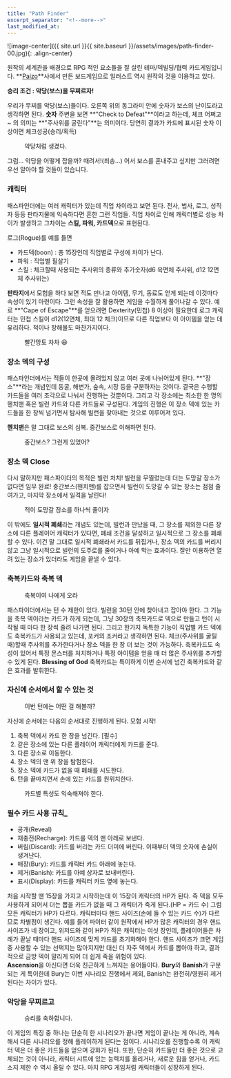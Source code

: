 ```yaml
---
title: "Path Finder"
excerpt_separator: "<!--more-->"
last_modified_at: 
---
```


![image-center]({{ site.url }}{{ site.baseurl }}/assets/images/path-finder-00.jpg){: .align-center}

원작의 세계관을 배경으로 RPG 적인 요소들을 잘 살린 테마/덱빌딩/협력 카드게임입니다. <!--more--> **[Paizo](http://paizo.com)**사에서 만든 보드게임으로 일러스트 역시 원작의 것을 이용하고 있다.

**승리 조건 : 악당(보스)을 무찌르자!**  

우리가 무찌를 악당(보스)들이다. 오른쪽 위의 동그라미 안에 숫자가 보스의 난이도라고 생각하면 된다. **숫자** 주변을 보면 **"Check to Defeat"**이라고 하는데, 체크 어쩌고~ 의 의미는 **"주사위를 굴린다"**는 의미이다. 당연히 결과가 카드에 표시된 숫자 이상이면 체크성공(승리/획득) 

<figure class="align-center" style="width: 500px">
  <img src="{{ '/assets/images/path-finder-01.jpg' | absolute_url }}" alt="">
  <figcaption>악당처럼 생겼다.</figcaption>
</figure> 

그럼... 악당을 어떻게 잡을까? 때려서!(죄송...) 어서 보스를 혼내주고 싶지만 그러려면 우선 알아야 할 것들이 있습니다. 

### 캐릭터

패스파인더에는 여러 캐릭터가 있는데 직업 차이라고 보면 된다. 전사, 법사, 로그, 성직자 등등 판타지물에 익숙하다면 흔한 그런 직업들. 직업 차이로 인해 캐릭터별로 성능 차이가 발생하고 그차이는 **스킬, 파워, 카드덱**으로 표현된다.  

로그(Rogue)를 예를 들면  

* 카드덱(boon) : 총 15장인데 직업별로 구성에 차이가 난다. 
* 파워 : 직업별 필살기
* 스킬 : 체크할때 사용되는 주사위의 종류와 추가숫자(d6 육면체 주사위, d12 12면체 주사위는)  

**판타지**에서 모험을 하다 보면 적도 만나고 아이템, 무기, 동료도 얻게 되는데 이것마다 속성이 있기 마련이다. 그런 속성을 잘 활용하면 게임을 수월하게 풀어나갈 수 있다. 예로 **"Cape of Escape"**를 얻으려면 Dexterity(민첩) 8 이상이 필요한데 로그 캐릭터는 민첩 스킬이 d12(12면체, 최대 12 체크)이므로 다른 직업보다 이 아이템을 얻는 데 유리하다. 적이나 장해물도 마찬가지이다. 

<figure class="align-center" style="width: 250px">
  <img src="{{ '/assets/images/path-finder-02.jpg' | absolute_url }}" alt="">
  <figcaption>빨간망토 차차 😆</figcaption>
</figure> 


### 장소 덱의 구성

패스파인더에서는 적들이 한곳에 몰려있지 않고 여러 곳에 나뉘어있게 된다. **"장소"**라는 개념인데 동굴, 해변가, 숲속, 시장 등을 구분하자는 것이다. 결국은 수행할 카드들을 여러 조각으로 나눠서 진행하는 것뿐이다. 그리고 각 장소에는 최소한 한 명의 헨치맨 혹은 빌런 카드와 다른 카드들로 구성된다. 게임의 진행은 이 장소 덱에 있는 카드들을 한 장씩 넘기면서 탐사해 빌런을 찾아내는 것으로 이루어져 있다.

**헨치맨**은 말 그대로 보스의 심복. 중간보스로 이해하면 된다. 

<figure class="align-center">
  <img src="{{ '/assets/images/path-finder-03.jpg' | absolute_url }}" alt="">
  <figcaption>중간보스? 그런게 있었어?</figcaption>
</figure>


### 장소 덱 Close

다시 말하지만 패스파이더의 목적은 빌런 처치! 빌런을 무찔렀는데 더는 도망갈 장소가 없다면 임무 완료! 중간보스(핸치맨)를 잡으면서 빌런이 도망갈 수 있는 장소는 점점 줄여가고, 마지막 장소에서 일격을 날린다! 

<figure class="align-center">
  <img src="{{ '/assets/images/path-finder-04.jpg' | absolute_url }}" alt="">
  <figcaption>적이 도망갈 장소를 하나씩 줄이자</figcaption>
</figure>  


이 밖에도 **일시적 폐쇄**라는 개념도 있는데, 빌런과 만났을 때, 그 장소를 제외한 다른 장소에 다른 플레이어 캐릭터가 있다면, 폐쇄 조건을 달성하고 일시적으로 그 장소를 폐쇄할 수 있다. 이건 말 그대로 일시적 폐쇄라서 카드를 뒤집거나, 장소 덱의 카드를 버리지 않고 그냥 일시적으로 빌런의 도주로를 줄이거나 아예 막는 효과이다. 잘만 이용하면 열려 있는 장소가 있더라도 게임을 끝낼 수 있다.  

### 축복카드와 축복 덱 

<figure class="align-center">
  <img src="{{ '/assets/images/path-finder-05.jpg' | absolute_url }}" alt="">
  <figcaption>축복이여 나에게 오라</figcaption>
</figure>    


패스파이더에서는 턴 수 제한이 있다. 빌런을 30턴 안에 찾아내고 잡아야 한다. 그 기능을 축복 덱이라는 카드가 하게 되는데, 그냥 30장의 축복카드로 덱으로 만들고 턴이 시작될 때 마다 한 장씩 줄려 나가면 된다. 그리고 한가지 독특한 기능이 직업별 카드 덱에도 축복카드가 사용되고 있는데, 포커의 조커라고 생각하면 된다. 체크(주사위를 굴릴 때)할때 주사위를 추가한다거나 장소 덱을 한 장 더 보는 것이 가능하다. 축복카드도 속성이 있어서 특정 몬스터를 처치하거나 특정 아이템을 얻을 때 더 많은 주사위를 추가할 수 있게 된다. **Blessing of God** 축복카드는 특이하게 이번 순서에 넘긴 축복카드와 같은 효과를 발휘한다.  

### 자신에 순서에서 할 수 있는 것 

<figure class="align-center">
  <img src="{{ '/assets/images/path-finder-06.jpg' | absolute_url }}" alt="">
  <figcaption>이번 턴에는 어떤 걸 해볼까?</figcaption>
</figure>   


자신에 순서에는 다음의 순서대로 진행하게 된다. 모험 시작! 

1. 축복 덱에서 카드 한 장을 넘긴다. [필수]
2. 같은 장소에 있는 다른 플레이어 캐릭터에게 카드를 준다.
3. 다른 장소로 이동한다.
4. 장소 덱의 맨 위 장을 탐험한다.
5. 장소 덱에 카드가 없을 때 폐쇄를 시도한다.
6. 턴을 끝마치면서 손에 있는 카드를 원위치한다. 

<figure class="align-center">
  <img src="{{ '/assets/images/path-finder-07.jpg' | absolute_url }}" alt="">
  <figcaption>카드별 특성도 익숙해져야 한다.</figcaption>
</figure> 


### 필수 카드 사용 규칙_  

* 공개(Reveal)
* 재충전(Recharge): 카드를 덱의 맨 아래로 보낸다.
* 버림(Discard): 카드를 버리는 카드 더미에 버린다. 이때부터 덱의 숫자에 손실이 생겨난다.
* 매장(Bury): 카드를 캐릭터 카드 아래에 놓는다.
* 제거(Banish): 카드를 아예 상자로 보내버린다.
* 표시(Display): 카드를 캐릭터 카드 옆에 놓는다.  

처음 시작할 땐 15장을 가지고 시작하는데 이 15장이 캐릭터의 HP가 된다. 즉 덱을 모두 사용하게 되어서 더는 뽑을 카드가 없을 때 그 캐릭터가 죽게 된다.(HP = 카드 수) 그럼 모든 캐릭터가 HP가 다르다. 캐릭터마다 핸드 사이즈(손에 들 수 있는 카드 수)가 다르므로 차별점이 생긴다. 예를 들어 파이터 같이 원작에서 HP가 많은 캐릭터의 경우 핸드 사이즈가 네 장이고, 위저드와 같이 HP가 적은 캐릭터는 여섯 장인데, 플레이어들은 차례가 끝날 때마다 핸드 사이즈에 맞게 카드를 초기화해야 한다. 핸드 사이즈가 크면 게임 중 사용할 수 있는 선택지는 많아지지만 대신 더 자주 덱에서 카드를 뽑아야 하고, 결과적으로 금방 덱이 말리게 되어 더 쉽게 죽을 위험이 있다.  
**Ascension**을 아신다면 더욱 친근하게 느껴지는 용어들이다. **Bury**와 **Banish**가 구분되는 게 특이한데 Bury는 이번 시나리오 진행에서 제외, Banish는 완전히/영원히 제거된다는 차이가 있다. 

### 악당을 무찌르고

<figure class="align-center">
  <img src="{{ '/assets/images/path-finder-08.jpg' | absolute_url }}" alt="">
  <figcaption>승리를 축하합니다.</figcaption>
</figure>   


이 게임의 특징 중 하나는 단순히 한 시나리오가 끝나면 게임이 끝나는 게 아니라, 계속해서 다른 시나리오를 정해 플레이하게 된다는 점이다. 시나리오를 진행할수록 이 캐릭터 덱은 더 좋은 카드들을 얻으며 강화가 된다. 또한, 단순히 카드들만 더 좋은 것으로 교체되는 것이 아니라, 캐릭터 시트에 있는 능력치를 올리거나, 새로운 힘을 얻거나, 카드 소지 제한 수 역시 올릴 수 있다. 마치 RPG 게임처럼 캐릭터들이 성장하게 된다. 


